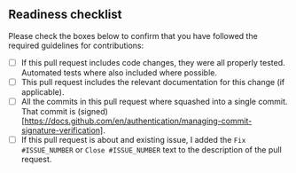 <!-- markdownlint-disable-next-line MD041 -->
## Readiness checklist
<!-- prettier-ignore-end -->

Please check the boxes below to confirm that you have followed the
required guidelines for contributions:

- [ ] If this pull request includes code changes, they were all properly tested. Automated tests where also included where possible.
- [ ] This pull request includes the relevant documentation for this change (if applicable).
- [ ] All the commits in this pull request where squashed into a single commit. That commit is (signed)[https://docs.github.com/en/authentication/managing-commit-signature-verification].
- [ ] If this pull request is about and existing issue, I added the `Fix #ISSUE_NUMBER` or `Close #ISSUE_NUMBER` text to the description of the pull request.
